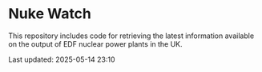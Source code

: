 # Nuke Watch

This repository includes code for retrieving the latest information available on the output of EDF nuclear power plants in the UK.

Last updated: 2025-05-14 23:10